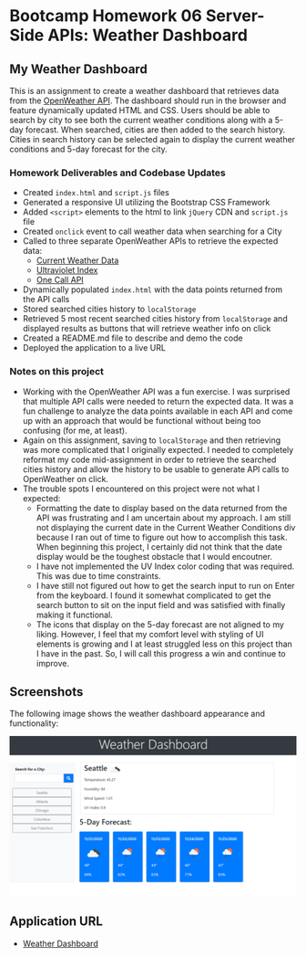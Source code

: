# Bootcamp Homework 06 Server-Side APIs: Weather Dashboard

## My Weather Dashboard

This is an assignment to create a weather dashboard that retrieves data from the [OpenWeather API](https://openweathermap.org/api).  The dashboard should run in the browser and feature dynamically updated HTML and CSS.  Users should be able to search by city to see both the current weather conditions along with a 5-day forecast.  When searched, cities are then added to the search history.  Cities in search history can be selected again to display the current weather conditions and 5-day forecast for the city.

### Homework Deliverables and Codebase Updates

* Created `index.html` and `script.js` files
* Generated a responsive UI utilizing the Bootstrap CSS Framework
* Added `<script>` elements to the html to link `jQuery` CDN and `script.js` file
* Created `onclick` event to call weather data when searching for a City
* Called to three separate OpenWeather APIs to retrieve the expected data:
    * [Current Weather Data](https://openweathermap.org/current)
    * [Ultraviolet Index](https://openweathermap.org/api/uvi)
    * [One Call API](https://openweathermap.org/api/one-call-api)
* Dynamically populated `index.html` with the data points returned from the API calls
* Stored searched cities history to `localStorage`
* Retrieved 5 most recent searched cities history from `localStorage` and displayed results as buttons that will retrieve weather info on click
* Created a README.md file to describe and demo the code
* Deployed the application to a live URL


### Notes on this project

* Working with the OpenWeather API was a fun exercise.  I was surprised that multiple API calls were needed to return the expected data.  It was a fun challenge to analyze the data points available in each API and come up with an approach that would be functional without being too confusing (for me, at least).  
* Again on this assignment, saving to `localStorage` and then retrieving was more complicated that I originally expected.  I needed to completely reformat my code mid-assignment in order to retrieve the searched cities history and allow the history to be usable to generate API calls to OpenWeather on click.  
* The trouble spots I encountered on this project were not what I expected:
    * Formatting the date to display based on the data returned from the API was frustrating and I am uncertain about my approach.  I am still not displaying the current date in the Current Weather Conditions div because I ran out of time to figure out how to accomplish this task.  When beginning this project, I certainly did not think that the date display would be the toughest obstacle that I would encoutner.
    * I have not implemented the UV Index color coding that was required.  This was due to time constraints.
    * I have still not figured out how to get the search input to run on Enter from the keyboard.  I found it somewhat complicated to get the search button to sit on the input field and was satisfied with finally making it functional.  
    * The icons that display on the 5-day forecast are not aligned to my liking.  However, I feel that my comfort level with styling of UI elements is growing and I at least struggled less on this project than I have in the past.  So, I will call this progress a win and continue to improve.  

## Screenshots

The following image shows the weather dashboard appearance and functionality:

![Weather Dashboard](./assets/weather-dashboard.png)


## Application URL
* [Weather Dashboard](https://thorgriffs.github.io/weather-dashboard/)